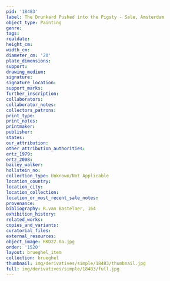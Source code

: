```yaml
---
pid: '18483'
label: The Drunkard Pushed into the Pigsty - Sale, Amsterdam
object_type: Painting
genre: 
tags: 
realdate: 
height_cm: 
width_cm: 
diameter_cm: '20'
plate_dimensions: 
support: 
drawing_medium: 
signature: 
signature_location: 
support_marks: 
further_inscription: 
collaborators: 
collaborator_notes: 
collectors_patrons: 
print_type: 
print_notes: 
printmaker: 
publisher: 
states: 
our_attribution: 
other_attribution_authorities: 
ertz_1979: 
ertz_2008: 
bailey_walker: 
hollstein_no: 
collection_type: Unknown/Not Applicable
location_country: 
location_city: 
location_collection: 
location_or_most_recent_sale_notes: 
provenance: 
bibliography: R.van Bastelaer, 164
exhibition_history: 
related_works: 
copies_and_variants: 
curatorial_files: 
external_resources: 
object_image: RKD22.0a.jpg
order: '1520'
layout: brueghel_item
collection: brueghel
thumbnail: img/derivatives/simple/18483/thumbnail.jpg
full: img/derivatives/simple/18483/full.jpg
---
```

